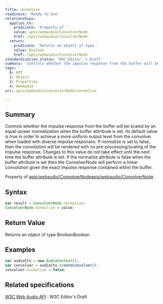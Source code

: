 ```yaml
---
title: normalize
readiness: 'Ready to Use'
relationships:
  applies_to:
    predicate: 'Property of '
    value: apis/webaudio/ConvolverNode
    href: /apis/webaudio/ConvolverNode
  return:
    predicate: 'Returns an object of type '
    value: Boolean
    href: /apis/webaudio/ConvolverNode
standardization_status: 'W3C Editor''s Draft'
summary: 'Controls whether the impulse response from the buffer will be scaled by an equal-power normalization when the buffer atttribute is set. Its default value is true in order to achieve a more uniform output level from the convolver when loaded with diverse impulse responses. If normalize is set to false, then the convolution will be rendered with no pre-processing/scaling of the impulse response. Changes to this value do not take effect until the next time the buffer attribute is set. If the normalize attribute is false when the buffer attribute is set then the ConvolverNode will perform a linear convolution given the exact impulse response contained within the buffer.'
tags:
  0: API
  1: Object
  2: Properties
  4: WebAudio
uri: apis/webaudio/ConvolverNode/normalize

---
```

## Summary

Controls whether the impulse response from the buffer will be scaled by an equal-power normalization when the buffer atttribute is set. Its default value is true in order to achieve a more uniform output level from the convolver when loaded with diverse impulse responses. If normalize is set to false, then the convolution will be rendered with no pre-processing/scaling of the impulse response. Changes to this value do not take effect until the next time the buffer attribute is set. If the normalize attribute is false when the buffer attribute is set then the ConvolverNode will perform a linear convolution given the exact impulse response contained within the buffer.

Property of [apis/webaudio/ConvolverNode](/apis/webaudio/ConvolverNode)[apis/webaudio/ConvolverNode](/apis/webaudio/ConvolverNode)

## Syntax

``` js
var result = ConvolverNode.normalize;
ConvolverNode.normalize = value;
```

## Return Value

Returns an object of type BooleanBoolean

## Examples

``` js
var audioCtx = new AudioContext();
var convolver = audioCtx.createConvolver();
convolver.normalize = false;
```

## Related specifications

[W3C Web Audio API](http://webaudio.github.io/web-audio-api/)
:   W3C Editor's Draft
